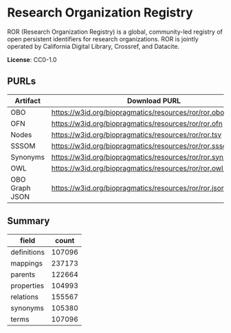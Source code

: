 # Research Organization Registry

ROR (Research Organization Registry) is a global, community-led registry
of open persistent identifiers for research organizations. ROR is jointly
operated by California Digital Library, Crossref, and Datacite.

**License**: CC0-1.0

## PURLs

| Artifact       | Download PURL                                                 | Latest Versioned Download PURL                                     |
|----------------|---------------------------------------------------------------|--------------------------------------------------------------------|
| OBO            | https://w3id.org/biopragmatics/resources/ror/ror.obo          | https://w3id.org/biopragmatics/resources/ror/1.36/ror.obo          |
| OFN            | https://w3id.org/biopragmatics/resources/ror/ror.ofn          | https://w3id.org/biopragmatics/resources/ror/1.36/ror.ofn          |
| Nodes          | https://w3id.org/biopragmatics/resources/ror/ror.tsv          | https://w3id.org/biopragmatics/resources/ror/1.36/ror.tsv          |
| SSSOM          | https://w3id.org/biopragmatics/resources/ror/ror.sssom.tsv    | https://w3id.org/biopragmatics/resources/ror/1.36/ror.sssom.tsv    |
| Synonyms       | https://w3id.org/biopragmatics/resources/ror/ror.synonyms.tsv | https://w3id.org/biopragmatics/resources/ror/1.36/ror.synonyms.tsv |
| OWL            | https://w3id.org/biopragmatics/resources/ror/ror.owl.gz       | https://w3id.org/biopragmatics/resources/ror/1.36/ror.owl.gz       |
| OBO Graph JSON | https://w3id.org/biopragmatics/resources/ror/ror.json.gz      | https://w3id.org/biopragmatics/resources/ror/1.36/ror.json.gz      |

## Summary

| field       |   count |
|-------------|---------|
| definitions |  107096 |
| mappings    |  237173 |
| parents     |  122664 |
| properties  |  104993 |
| relations   |  155567 |
| synonyms    |  105380 |
| terms       |  107096 |
